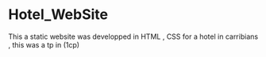 # Hotel_WebSite
 This a static website was developped in HTML , CSS for a hotel in carribians , this was a tp in (1cp)

